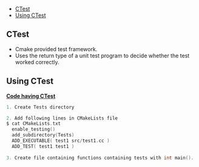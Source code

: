 - [CTest](#ct)
- [Using CTest](#u)


<a name=ct></a>
## CTest
- Cmake provided test framework. 
- Uses the return type of a unit test program to decide whether the test worked correctly.

<a name=u></a>
## Using CTest
**[Code having CTest](/DS_Questions/Questions/FileHandling/ParseFile_DumpInJsonXML_boost/)**
```c
1. Create Tests directory

2. Add following lines in CMakeLists file
$ cat CMakeLists.txt
  enable_testing()
  add_subdirectory(Tests)
  ADD_EXECUTABLE( test1 src/test1.cc )
  ADD_TEST( test1 test1 )  
  
3. Create file containing functions containing tests with int main().  
```
